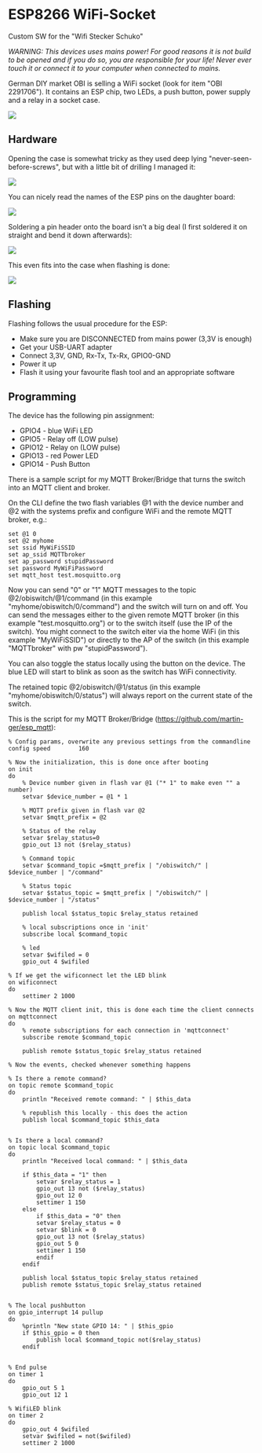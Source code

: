 # ESP8266 WiFi-Socket
Custom SW for the "Wifi Stecker Schuko"

*WARNING: This devices uses mains power! For good reasons it is not build to be opened and if you do so, you are responsible for your life! Never ever touch it or connect it to your computer when connected to mains.*

German DIY market OBI is selling a WiFi socket (look for item "OBI 2291706"). It contains an ESP chip, two LEDs, a push button, power supply 
and a relay in a socket case. 

<img src="https://raw.githubusercontent.com/martin-ger/WiFi-Socket/master/IMG_20180221_160706_s.jpg">

## Hardware
Opening the case is somewhat tricky as they used deep lying "never-seen-before-screws", but with a little bit of drilling I managed it:

<img src="https://raw.githubusercontent.com/martin-ger/WiFi-Socket/master/IMG_20180221_130652_s.jpg">

You can nicely read the names of the ESP pins on the daughter board:

<img src="https://raw.githubusercontent.com/martin-ger/WiFi-Socket/master/IMG_20180221_131028_s.jpg">

Soldering a pin header onto the board isn't a big deal (I first soldered it on straight and bend it down afterwards):

<img src="https://raw.githubusercontent.com/martin-ger/WiFi-Socket/master/IMG_20180221_150011_s.jpg">

This even fits into the case when flashing is done:

<img src="https://raw.githubusercontent.com/martin-ger/WiFi-Socket/master/IMG_20180221_152842_s.jpg">

## Flashing
Flashing follows the usual procedure for the ESP:
- Make sure you are DISCONNECTED from mains power (3,3V is enough)
- Get your USB-UART adapter
- Connect 3,3V, GND, Rx-Tx, Tx-Rx, GPIO0-GND
- Power it up
- Flash it using your favourite flash tool and an appropriate software

## Programming
The device has the following pin assignment:
- GPIO4 - blue WiFi LED
- GPIO5  - Relay off (LOW pulse)
- GPIO12 - Relay on (LOW pulse)
- GPIO13 - red Power LED
- GPIO14 - Push Button

There is a sample script for my MQTT Broker/Bridge that turns the switch into an MQTT client and broker.

On the CLI define the two flash variables @1 with the device number and @2 with the systems prefix and configure WiFi and the remote MQTT broker, e.g.:
```
set @1 0
set @2 myhome
set ssid MyWiFiSSID
set ap_ssid MQTTbroker
set ap_password stupidPassword
set password MyWiFiPassword
set mqtt_host test.mosquitto.org
```
Now you can send "0" or "1" MQTT messages to the topic @2/obiswitch/@1/command (in this example "myhome/obiswitch/0/command") and the switch will turn on and off. You can send the messages either to the given remote MQTT broker (in this example "test.mosquitto.org") or to the switch itself (use the IP of the switch). You might connect to the switch eiter via the home WiFi (in this example "MyWiFiSSID") or directly to the AP of the switch (in this example "MQTTbroker" with pw "stupidPassword").

You can also toggle the status locally using the button on the device. The blue LED will start to blink as soon as the switch has WiFi connectivity.

The retained topic @2/obiswitch/@1/status (in this example "myhome/obiswitch/0/status") will always report on the current state of the switch.

This is the script for my MQTT Broker/Bridge (https://github.com/martin-ger/esp_mqtt):
```
% Config params, overwrite any previous settings from the commandline
config speed		160

% Now the initialization, this is done once after booting
on init
do
	% Device number given in flash var @1 ("* 1" to make even "" a number)
	setvar $device_number = @1 * 1

	% MQTT prefix given in flash var @2
	setvar $mqtt_prefix = @2

	% Status of the relay
	setvar $relay_status=0
	gpio_out 13 not ($relay_status)

	% Command topic
	setvar $command_topic =$mqtt_prefix | "/obiswitch/" | $device_number | "/command"

	% Status topic
	setvar $status_topic = $mqtt_prefix | "/obiswitch/" | $device_number | "/status"

	publish local $status_topic $relay_status retained

	% local subscriptions once in 'init'
	subscribe local $command_topic

	% led
	setvar $wifiled = 0
	gpio_out 4 $wifiled

% If we get the wificonnect let the LED blink
on wificonnect
do
	settimer 2 1000

% Now the MQTT client init, this is done each time the client connects
on mqttconnect
do
	% remote subscriptions for each connection in 'mqttconnect'
	subscribe remote $command_topic

	publish remote $status_topic $relay_status retained

% Now the events, checked whenever something happens

% Is there a remote command?
on topic remote $command_topic
do
	println "Received remote command: " | $this_data

	% republish this locally - this does the action
	publish local $command_topic $this_data


% Is there a local command?
on topic local $command_topic
do
	println "Received local command: " | $this_data

	if $this_data = "1" then
		setvar $relay_status = 1
		gpio_out 13 not ($relay_status)
		gpio_out 12 0
		settimer 1 150
	else
	    if $this_data = "0" then
		setvar $relay_status = 0
		setvar $blink = 0
		gpio_out 13 not ($relay_status)
		gpio_out 5 0
		settimer 1 150
	    endif
	endif

	publish local $status_topic $relay_status retained
	publish remote $status_topic $relay_status retained


% The local pushbutton
on gpio_interrupt 14 pullup
do
	%println "New state GPIO 14: " | $this_gpio
	if $this_gpio = 0 then
		publish local $command_topic not($relay_status)
	endif


% End pulse
on timer 1
do
	gpio_out 5 1
	gpio_out 12 1

% WifiLED blink
on timer 2
do
	gpio_out 4 $wifiled
	setvar $wifiled = not($wifiled)
	settimer 2 1000

```

